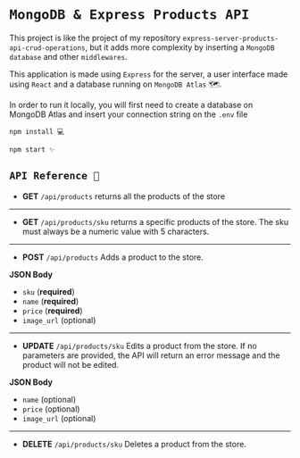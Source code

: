 # `MongoDB & Express Products API`

This project is like the project of my repository `express-server-products-api-crud-operations`, but it adds more complexity by inserting a `MongoDB database` and other `middlewares`.

This application is made using `Express` for the server, a user interface made using `React` and a database running on `MongoDB Atlas` 🗺️.

In order to run it locally, you will first need to create a database on MongoDB Atlas and insert your connection string on the `.env` file

```
npm install 💻
```

```
npm start ✨
```

## `API Reference 📑` 

- **GET** `/api/products` returns all the products of the store

<hr>

- **GET** `/api/products/sku` returns a specific products of the store. The sku must always be a numeric value with 5 characters.

<hr>

- **POST** `/api/products` Adds a product to the store.

**JSON Body**
- `sku` (**required**)
- `name` (**required**)
- `price` (**required**)
- `image_url` (optional)

<hr>

- **UPDATE** `/api/products/sku` Edits a product from the store. If no parameters are provided, the API will return an error message and the product will not be edited.

**JSON Body**
- `name` (optional)
- `price` (optional)
- `image_url` (optional)

<hr>

- **DELETE** `/api/products/sku` Deletes a product from the store.